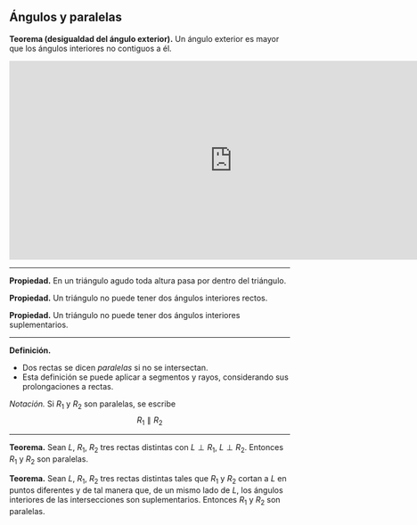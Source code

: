 ﻿## Ángulos y paralelas

**Teorema (desigualdad del ángulo exterior).** Un ángulo exterior es mayor que los ángulos interiores no contiguos a él.

<iframe scrolling="no"
src="https://www.geogebra.org/material/iframe/id/hcrpz8cn/width/1600/height/715/border/888888/rc/false/ai/false/sdz/false/smb/false/stb/false/stbh/false/ld/false/sri/false/sfsb/true"
width="800"
height="357"
style="border:0px;" allowfullscreen>
</iframe>

---

**Propiedad.** En un triángulo agudo toda altura pasa por dentro del triángulo.

**Propiedad.** Un triángulo no puede tener dos ángulos interiores rectos.

**Propiedad.** Un triángulo no puede tener dos ángulos interiores suplementarios.

---

**Definición.**
- Dos rectas se dicen *paralelas* si no se intersectan.
- Esta definición se puede aplicar a segmentos y rayos, considerando sus prolongaciones a rectas.

*Notación.* Si $R_1$ y $R_2$ son paralelas, se escribe $$R_1 \parallel R_2$$

---

**Teorema.** Sean $L$, $R_1$, $R_2$ tres rectas distintas con $L\perp R_1$, $L\perp R_2$. Entonces $R_1$ y $R_2$ son paralelas.

**Teorema.** Sean $L$, $R_1$, $R_2$ tres rectas distintas tales que $R_1$ y $R_2$ cortan a $L$ en puntos diferentes y de tal manera que, de un mismo lado de $L$, los ángulos interiores de las intersecciones son suplementarios. Entonces $R_1$ y $R_2$ son paralelas.
